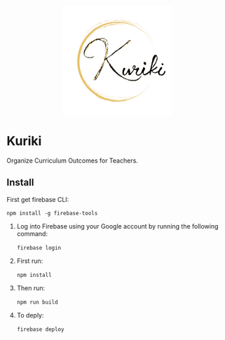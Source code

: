 
<p align="center">
    <img src="src/static/images/kuriki-logo-transparent.png" width=250>
</p>

# Kuriki

Organize Curriculum Outcomes for Teachers.

## Install

First get firebase CLI:

    npm install -g firebase-tools

1. Log into Firebase using your Google account by running the following command:

    ```firebase login```

2. First run:

    ```npm install```

3. Then run:

    ```npm run build```

4. To deply:

    ```firebase deploy```